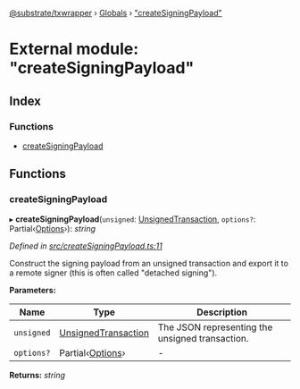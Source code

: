 [@substrate/txwrapper](../README.md) › [Globals](../globals.md) › ["createSigningPayload"](_createsigningpayload_.md)

# External module: "createSigningPayload"

## Index

### Functions

* [createSigningPayload](_createsigningpayload_.md#createsigningpayload)

## Functions

###  createSigningPayload

▸ **createSigningPayload**(`unsigned`: [UnsignedTransaction](../interfaces/_util_types_.unsignedtransaction.md), `options?`: Partial‹[Options](../interfaces/_util_options_.options.md)›): *string*

*Defined in [src/createSigningPayload.ts:11](https://github.com/paritytech/txwrapper/blob/1068afe/src/createSigningPayload.ts#L11)*

Construct the signing payload from an unsigned transaction and export it to
a remote signer (this is often called "detached signing").

**Parameters:**

Name | Type | Description |
------ | ------ | ------ |
`unsigned` | [UnsignedTransaction](../interfaces/_util_types_.unsignedtransaction.md) | The JSON representing the unsigned transaction.  |
`options?` | Partial‹[Options](../interfaces/_util_options_.options.md)› | - |

**Returns:** *string*
